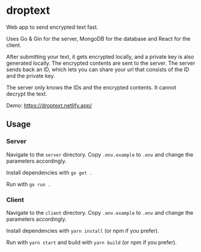 # droptext

Web app to send encrypted text fast.

Uses Go & Gin for the server, MongoDB for the database and React for the client.

After submitting your text, it gets encrypted locally, and a private key is also generated locally. The encrypted contents are sent to the server. The server sends back an ID, which lets you can share your url that consists of the ID and the private key.

The server only knows the IDs and the encrypted contents. It cannot decrypt the text.

Demo: https://droptext.netlify.app/

## Usage
### Server
Navigate to the `server` directory. Copy `.env.example` to `.env` and change the parameters accordingly.

Install dependencies with `go get .`

Run with `go run .`

### Client
Navigate to the `client` directory. Copy `.env.example` to `.env` and change the parameters accordingly.

Install dependencies with `yarn install` (or npm if you prefer).

Run with `yarn start` and build with `yarn build` (or npm if you prefer).
